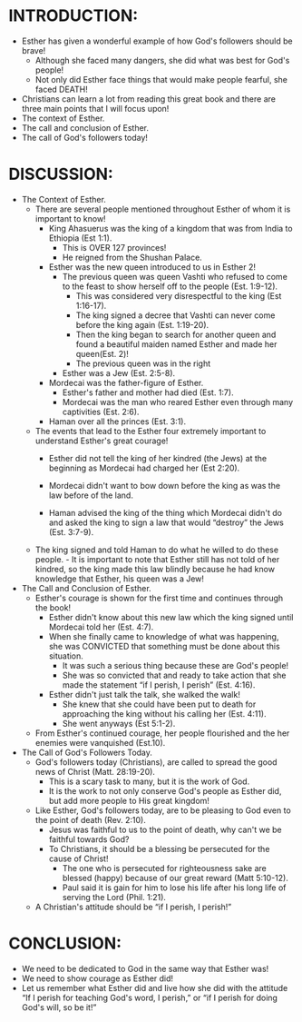 
# INTRODUCTION:

-	Esther has given a wonderful example of how God's followers should be brave!
	-	Although she faced many dangers, she did what was best for God's people!
	-	Not only did Esther face things that would make people fearful, she faced DEATH!
-	Christians can learn a lot from reading this great book and there are three main points that I will focus upon!
-	The context of Esther.
-	The call and conclusion of Esther.
-	The call of God's followers today!

# DISCUSSION:

-	The Context of Esther.
	-	There are several people mentioned throughout Esther of whom it is important to know!
		-	King Ahasuerus was the king of a kingdom that was from India to Ethiopia (Est 1:1).
			-	This is OVER 127 provinces!
			-	He reigned from the Shushan Palace.
		-	Esther was the new queen introduced to us in Esther 2!
			-	The previous queen was queen Vashti who refused to come to the feast to show herself off to the people (Est. 1:9-12).
				-	This was considered very disrespectful to the king (Est 1:16-17).
				-	The king signed a decree that Vashti can never come before the king again (Est. 1:19-20).
				-	Then the king began to search for another queen and found a beautiful maiden named Esther and made her queen(Est. 2)!
				-	The previous queen was in the right
			-	Esther was a Jew (Est. 2:5-8).
		-	Mordecai was the father-figure of Esther.
			-	Esther's father and mother had died (Est. 1:7).
			-	Mordecai was the man who reared Esther even through many captivities (Est. 2:6).
		-	Haman over all the princes (Est. 3:1).
	-	The events that lead to the Esther four extremely important to understand Esther's great courage!
		-	Esther did not tell the king of her kindred (the Jews) at the beginning as Mordecai had charged her (Est 2:20).
		-	Mordecai didn't want to bow down before the king as was the law before of the land.

		-	Haman advised the king of the thing which Mordecai didn't do and asked the king to sign a law that would “destroy” the Jews (Est. 3:7-9).
	-	 The king signed and told Haman to do what he willed to do these people.
		-	It is important to note that Esther still has not told of her kindred, so the king made this law blindly because he had know knowledge that Esther, his queen was a Jew!
-	The Call and Conclusion of Esther.
	-	Esther's courage is shown for the first time and continues through the book!
		-	Esther didn't know about this new law which the king signed until Mordecai told her (Est. 4:7).
		-	When she finally came to knowledge of what was happening, she was CONVICTED that something must be done about this situation.
			-	It was such a serious thing because these are God's people!
			-	She was so convicted that and ready to take action that she made the statement “if I perish, I perish” (Est. 4:16).
		-	Esther didn't just talk the talk, she walked the walk!
			-	She knew that she could have been put to death for approaching the king without his calling her (Est. 4:11).
			-	She went anyways (Est 5:1-2).
	-	From Esther's continued courage, her people flourished and the her enemies were vanquished (Est.10).
-	The Call of God's Followers Today.
	-	God's followers today (Christians), are called to spread the good news of Christ (Matt. 28:19-20).
		-	This is a scary task to many, but it is the work of God.
		-	It is the work to not only conserve God's people as Esther did, but add more people to His great kingdom!
	-	Like Esther, God's followers today, are to be pleasing to God even to the point of death (Rev. 2:10).
		-	Jesus was faithful to us to the point of death, why can't we be faithful towards God?
		-	To Christians, it should be a blessing be persecuted for the cause of Christ!
			-	The one who is persecuted for righteousness sake are blessed (happy) because of our great reward (Matt 5:10-12).
			-	Paul said it is gain for him to lose his life after his long life of serving the Lord (Phil. 1:21).
	-	A Christian's attitude should be “if I perish, I perish!”


# CONCLUSION:

-	We need to be dedicated to God in the same way that Esther was!
-	We need to show courage as Esther did!
-	Let us remember what Esther did and live how she did with the attitude “If I perish for teaching God's word, I perish,” or “if I perish for doing God's will, so be it!”
